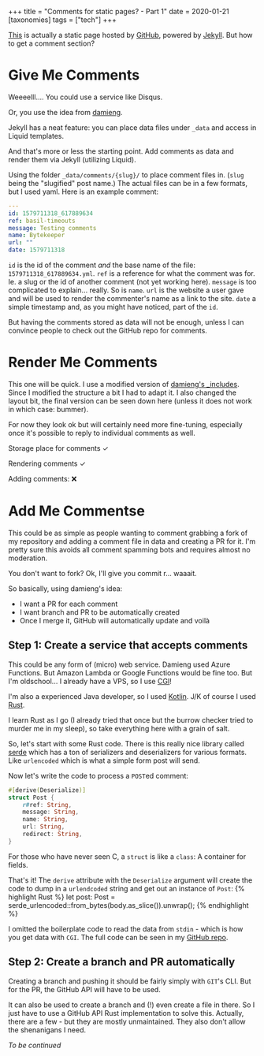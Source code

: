 +++
title = "Comments for static pages? - Part 1"
date = 2020-01-21
[taxonomies]
tags = ["tech"]
+++

[This](/) is actually a static page hosted by [GitHub](https://www.github.com/), powered by [Jekyll](https://jekyllrb.com/). 
But how to get a comment section?

# Give Me Comments

Weeeelll....
You could use a service like Disqus.

Or, you use the idea from [damieng](https://damieng.com/blog/2018/05/28/wordpress-to-jekyll-comments).

Jekyll has a neat feature: you can place data files under `_data` and access in Liquid templates.

And that's more or less the starting point. Add comments as data and render them via Jekyll (utilizing Liquid).

Using the folder `_data/comments/{slug}/` to place comment files in. (`slug` being the "slugified" post name.)
The actual files can be in a few formats, but I used yaml.
Here is an example comment:
```yaml
---
id: 1579711318_617889634
ref: basil-timeouts
message: Testing comments
name: Bytekeeper
url: ""
date: 1579711318
```


`id` is the id of the comment *and* the base name of the file: `1579711318_617889634.yml`.
`ref` is a reference for what the comment was for. Ie. a slug or the id of another comment (not yet working here).
`message` is too complicated to explain... really. So is `name`. `url` is the website a user gave and will be used to render the commenter's name as a link to the site.
`date` a simple timestamp and, as you might have noticed, part of the `id`.

But having the comments stored as data will not be enough, unless I can convince people to check out the GitHub repo for comments.

# Render Me Comments

This one will be quick.
I use a modified version of [damieng's _includes](https://github.com/damieng/jekyll-blog-comments/tree/master/jekyll/_includes).
Since I modified the structure a bit I had to adapt it. I also changed the layout bit, the final version can be seen down here (unless it does not work in which case: bummer).

For now they look ok but will certainly need more fine-tuning, especially once it's possible to reply to individual comments as well.

Storage place for comments &#10003;

Rendering comments &#10003;

Adding comments: &#10060;

# Add Me Commentse

This could be as simple as people wanting to comment grabbing a fork of my repository and adding a comment file in data and creating a PR for it.
I'm pretty sure this avoids all comment spamming bots and requires almost no moderation.

You don't want to fork? Ok, I'll give you commit r... waaait.

So basically, using damieng's idea:
* I want a PR for each comment
* I want branch and PR to be automatically created
* Once I merge it, GitHub will automatically update and voilà

## Step 1: Create a service that accepts comments
This could be any form of (micro) web service. Damieng used Azure Functions. But Amazon Lambda or Google Functions would be fine too.
But I'm oldschool... I already have a VPS, so I use [CGI](https://en.wikipedia.org/wiki/Common_Gateway_Interface)!

I'm also a experienced Java developer, so I used [Kotlin](https://kotlinlang.org/). J/K of course I used [Rust](https://www.rust-lang.org/).

I learn Rust as I go (I already tried that once but the burrow checker tried to murder me in my sleep), so take everything here with a grain of salt.

So, let's start with some Rust code. There is this really nice library called [serde](https://serde.rs/) which has a ton of serializers and deserializers for various formats.
Like `urlencoded` which is what a simple form post will send.

Now let's write the code to process a `POST`ed comment:

```rust
#[derive(Deserialize)]
struct Post {
    r#ref: String,
    message: String,
    name: String,
    url: String,
    redirect: String,
}
```
For those who have never seen C, a `struct` is like a `class`: A container for fields.

That's it! The `derive` attribute with the `Deserialize` argument will create the code to dump in a `urlendcoded` string and get out an instance of `Post`:
{% highlight Rust %}
let post: Post = serde_urlencoded::from_bytes(body.as_slice()).unwrap();
{% endhighlight %}

I omitted the boilerplate code to read the data from `stdin` - which is how you get data with `CGI`. The full code can be seen in my [GitHub repo](https://github.com/Bytekeeper/github_comment_rs/blob/master/src/main.rs).

## Step 2: Create a branch and PR automatically
Creating a branch and pushing it should be fairly simply with `GIT`'s CLI. But for the PR, the GitHub API will have to be used.

It can also be used to create a branch and (!) even create a file in there. So I just have to use a GitHub API Rust implementation to solve this. 
Actually, there are a few - but they are mostly unmaintained.
They also don't allow the shenanigans I need.

_To be continued_
